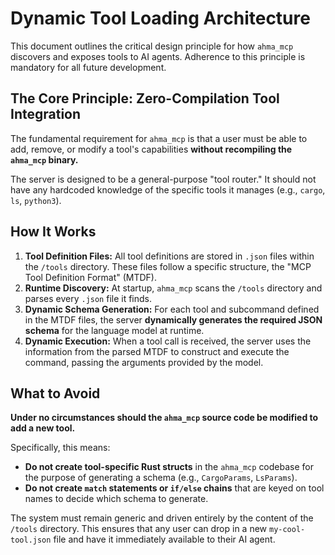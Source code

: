 # Dynamic Tool Loading Architecture

This document outlines the critical design principle for how `ahma_mcp` discovers and exposes tools to AI agents. Adherence to this principle is mandatory for all future development.

## The Core Principle: Zero-Compilation Tool Integration

The fundamental requirement for `ahma_mcp` is that a user must be able to add, remove, or modify a tool's capabilities **without recompiling the `ahma_mcp` binary.**

The server is designed to be a general-purpose "tool router." It should not have any hardcoded knowledge of the specific tools it manages (e.g., `cargo`, `ls`, `python3`).

## How It Works

1.  **Tool Definition Files:** All tool definitions are stored in `.json` files within the `/tools` directory. These files follow a specific structure, the "MCP Tool Definition Format" (MTDF).
2.  **Runtime Discovery:** At startup, `ahma_mcp` scans the `/tools` directory and parses every `.json` file it finds.
3.  **Dynamic Schema Generation:** For each tool and subcommand defined in the MTDF files, the server **dynamically generates the required JSON schema** for the language model at runtime.
4.  **Dynamic Execution:** When a tool call is received, the server uses the information from the parsed MTDF to construct and execute the command, passing the arguments provided by the model.

## What to Avoid

**Under no circumstances should the `ahma_mcp` source code be modified to add a new tool.**

Specifically, this means:

- **Do not create tool-specific Rust structs** in the `ahma_mcp` codebase for the purpose of generating a schema (e.g., `CargoParams`, `LsParams`).
- **Do not create `match` statements or `if/else` chains** that are keyed on tool names to decide which schema to generate.

The system must remain generic and driven entirely by the content of the `/tools` directory. This ensures that any user can drop in a new `my-cool-tool.json` file and have it immediately available to their AI agent.
